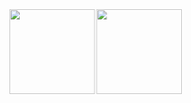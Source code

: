 <a href="https://github.com/anuraghazra/github-readme-stats">
  <img height=150 align="left" src="https://github-readme-stats-sigma-five.vercel.app/api?username=Isswmq&show_icons=true&theme=dark" />
</a>
<a href="https://github.com/anuraghazra/convoychat">
  <img height=150 align="left" src="https://github-readme-stats.vercel.app/api/top-langs?username=Isswmq&show_icons=true&theme=dark&layout=compact&langs_count=8&card_width=320" />
</a>

